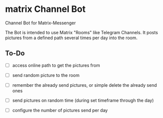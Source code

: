 # matrix Channel Bot
 Channel Bot for Matrix-Messenger
 
 The Bot is intended to use Matrix "Rooms" like Telegram Channels.
 It posts pictures from a defined path several times per day into the room.

## To-Do
- [ ] access online path to get the pictures from
- [ ] send random picture to the room
- [ ] remember the already send pictures, or simple delete the already send ones
- [ ] send pictures on random time (during set timeframe through the day)
- [ ] configure the number of pictures send per day

 
